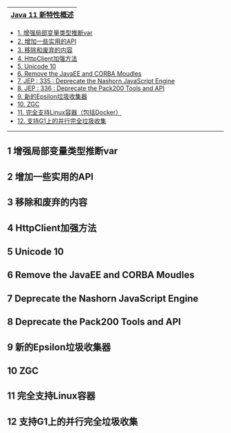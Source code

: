 [Java 11 新特性概述](https://www.pdai.tech/md/java/java8up/java11.html)|
---|


* [1. 增强局部变量类型推断var](#1-增强局部变量类型推断var)
* [2. 增加一些实用的API](#2-增加一些实用的API)
* [3. 移除和废弃的内容](#3-移除和废弃的内容)
* [4. HttpClient加强方法](#4-HttpClient加强方法)
* [5. Unicode 10](#5-Unicode-10)
* [6. Remove the JavaEE and CORBA Moudles](#6-Remove-the-JavaEE-and-CORBA-Moudles)
* [7. JEP : 335 : Deprecate the Nashorn JavaScript Engine](#7-Deprecate-the-Nashorn-JavaScript-Engine)
* [8. JEP : 336 : Deprecate the Pack200 Tools and API](#8-Deprecate-the-Pack200-Tools-and-API)
* [9. 新的Epsilon垃圾收集器](#9-新的Epsilon垃圾收集器)
* [10. ZGC](#10-ZGC)
* [11. 完全支持Linux容器（包括Docker）](#11-完全支持Linux容器)
* [12. 支持G1上的并行完全垃圾收集](#12-支持G1上的并行完全垃圾收集)

---

## 1 增强局部变量类型推断var
## 2 增加一些实用的API
## 3 移除和废弃的内容
## 4 HttpClient加强方法
## 5 Unicode 10
## 6 Remove the JavaEE and CORBA Moudles
## 7 Deprecate the Nashorn JavaScript Engine
## 8 Deprecate the Pack200 Tools and API
## 9 新的Epsilon垃圾收集器
## 10 ZGC
## 11 完全支持Linux容器
## 12 支持G1上的并行完全垃圾收集




















